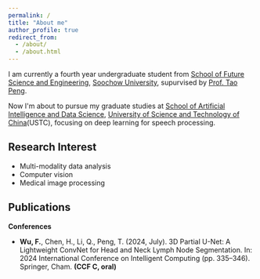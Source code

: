 ```yaml
---
permalink: /
title: "About me"
author_profile: true
redirect_from: 
  - /about/
  - /about.html
---
```


I am currently a fourth year undergraduate student from [School of Future Science and Engineering](https://future.suda.edu.cn/main.htm), [Soochow University](https://www.suda.edu.cn/), supurvised by [Prof. Tao Peng](https://web.suda.edu.cn/pt/).

Now I'm about to pursue my graduate studies at [School of Artificial Intelligence and Data Science](https://saids.ustc.edu.cn/main.htm), [University of Science and Technology of China](https://www.ustc.edu.cn/)(USTC), focusing on deep learning for speech processing.

Research Interest
---------
- Multi-modality data analysis
- Computer vision
- Medical image processing

Publications
------------
**Conferences**
- **Wu, F.**, Chen, H., Li, Q., Peng, T. (2024, July). 3D Partial U-Net: A Lightweight ConvNet for Head and Neck Lymph Node Segmentation. In: 2024 International Conference on Intelligent Computing (pp. 335–346). Springer, Cham. **(CCF C, oral)**
